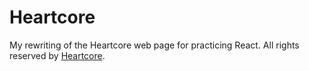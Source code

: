 # Heartcore

My rewriting of the Heartcore web page for practicing React. All rights reserved by [Heartcore](https://www.heartcore.com/).
